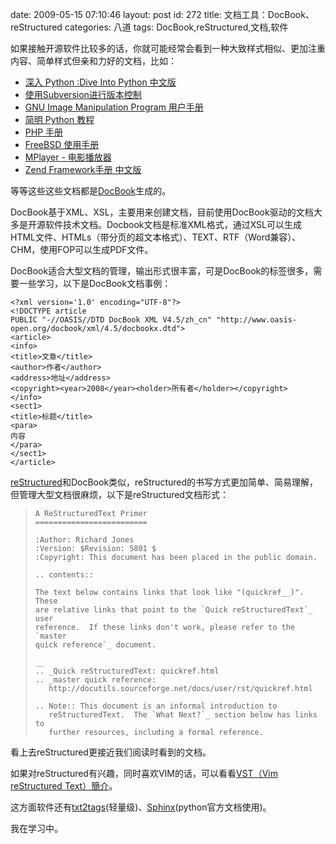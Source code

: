 date: 2009-05-15 07:10:46
layout: post
id: 272
title: 文档工具：DocBook、reStructured
categories: 八道
tags: DocBook,reStructured,文档,软件

如果接触开源软件比较多的话，你就可能经常会看到一种大致样式相似、更加注重内容、简单样式但亲和力好的文档，比如：



	
* [深入 Python :Dive Into Python 中文版](http://www.woodpecker.org.cn/diveintopython/toc/index.html)
* [使用Subversion进行版本控制](http://www.subversion.org.cn/svnbook/1.4/index.html)
* [GNU Image Manipulation Program  用户手册](http://docs.gimp.org/2.2/zh_CN/index.html)
* [简明 Python 教程](http://www.woodpecker.org.cn:9081/doc/abyteofpython_cn/chinese/index.html)
* [PHP 手册](http://www.programfan.com/doc/php_manual/index.html)
* [FreeBSD 使用手册](http://www.freebsd.org/doc/zh_CN/books/handbook/index.html)
* [MPlayer - 电影播放器](http://www.mplayerhq.hu/DOCS/HTML/zh_CN/index.html)
* [Zend Framework手册 中文版](http://www.zendchina.net/zend_framework_manual/index.html)

等等这些这些文档都是[DocBook](http://docbook.sourceforge.net/)生成的。

DocBook基于XML、XSL，主要用来创建文档，目前使用DocBook驱动的文档大多是开源软件技术文档。Docbook文档是标准XML格式，通过XSL可以生成HTML文件、HTMLs（带分页的超文本格式）、TEXT、RTF（Word兼容）、CHM，使用FOP可以生成PDF文件。

DocBook适合大型文档的管理，输出形式很丰富，可是DocBook的标签很多，需要一些学习，以下是DocBook文档事例：


	<?xml version='1.0' encoding="UTF-8"?>
	<!DOCTYPE article
	PUBLIC "-//OASIS//DTD DocBook XML V4.5/zh_cn" "http://www.oasis-open.org/docbook/xml/4.5/docbookx.dtd">
	<article>
	<info>
	<title>文章</title>
	<author>作者</author>
	<address>地址</address>
	<copyright><year>2008</year><holder>所有者</holder></copyright>
	</info>
	<sect1>
	<title>标题</title>
	<para>
	内容
	</para>
	</sect1>
	</article>



[reStructured](http://docutils.sourceforge.net/rst.html)和DocBook类似，reStructured的书写方式更加简单、简易理解，但管理大型文档很麻烦，以下是reStructured文档形式：


>     A ReStructuredText Primer   
>     =========================   
>     
>     :Author: Richard Jones   
>     :Version: $Revision: 5801 $   
>     :Copyright: This document has been placed in the public domain.
>     
>     .. contents::
>     
>     The text below contains links that look like "(quickref__)".  These   
>     are relative links that point to the `Quick reStructuredText`_ user   
>     reference.  If these links don't work, please refer to the `master   
>     quick reference`_ document.
>     
>     __   
>     .. _Quick reStructuredText: quickref.html   
>     .. _master quick reference:   
>        http://docutils.sourceforge.net/docs/user/rst/quickref.html  
>     
>     .. Note:: This document is an informal introduction to   
>        reStructuredText.  The `What Next?`_ section below has links to  
>        further resources, including a formal reference.


看上去reStructured更接近我们阅读时看到的文档。

如果对reStructured有兴趣，同时喜欢VIM的话，可以看看[VST（Vim reStructured Text）簡介](http://cle.linux.org.tw/~edt1023/vim/vst/index.html)。

这方面软件还有[txt2tags](http://txt2tags.sourceforge.net/)(轻量级)、[Sphinx](http://sphinx.pocoo.org)(python官方文档使用)。

我在学习中。
